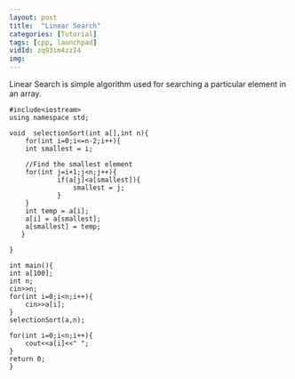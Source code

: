 ```yaml
---
layout: post
title:  "Linear Search"
categories: [Tutorial]
tags: [cpp, launchpad]
vidId: zq93im4zzI4
img: 
---
```


Linear Search is simple algorithm used for searching a particular element in an array.

```
#include<iostream>
using namespace std;

void  selectionSort(int a[],int n){
    for(int i=0;i<=n-2;i++){
    int smallest = i;

    //Find the smallest element
    for(int j=i+1;j<n;j++){
            if(a[j]<a[smallest]){
                smallest = j;
            }
    }
    int temp = a[i];
    a[i] = a[smallest];
    a[smallest] = temp;
   }

}

int main(){
int a[100];
int n;
cin>>n;
for(int i=0;i<n;i++){
    cin>>a[i];
}
selectionSort(a,n);

for(int i=0;i<n;i++){
    cout<<a[i]<<" ";
}
return 0;
}
```
